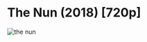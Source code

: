# The Nun (2018) [720p]


![the nun](https://user-images.githubusercontent.com/32939845/49292421-830d3300-f4ad-11e8-84cd-d9eb8a31005d.png)
